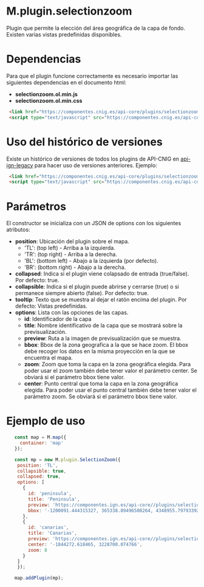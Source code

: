 # M.plugin.selectionzoom

Plugin que permite la elección del área geográfica de la capa de fondo. Existen varias vistas predefinidas disponibles.

# Dependencias

Para que el plugin funcione correctamente es necesario importar las siguientes dependencias en el documento html:

- **selectionzoom.ol.min.js**
- **selectionzoom.ol.min.css**

```html
 <link href="https://componentes.cnig.es/api-core/plugins/selectionzoom/selectionzoom.ol.min.css" rel="stylesheet" />
 <script type="text/javascript" src="https://componentes.cnig.es/api-core/plugins/selectionzoom/selectionzoom.ol.min.js"></script>
```

# Uso del histórico de versiones

Existe un histórico de versiones de todos los plugins de API-CNIG en [api-ign-legacy](https://github.com/IGN-CNIG/API-CNIG/tree/master/api-ign-legacy/plugins) para hacer uso de versiones anteriores.
Ejemplo:
```html
 <link href="https://componentes.cnig.es/api-core/plugins/selectionzoom/selectionzoom-1.0.0.ol.min.css" rel="stylesheet" />
 <script type="text/javascript" src="https://componentes.cnig.es/api-core/plugins/selectionzoom/selectionzoom-1.0.0.ol.min.js"></script>
```

# Parámetros

El constructor se inicializa con un JSON de options con los siguientes atributos:

- **position**:  Ubicación del plugin sobre el mapa.
  - 'TL': (top left) - Arriba a la izquierda.
  - 'TR': (top right) - Arriba a la derecha.
  - 'BL': (bottom left) - Abajo a la izquierda (por defecto).
  - 'BR': (bottom right) - Abajo a la derecha.
- **collapsed**: Indica si el plugin viene colapsado de entrada (true/false). Por defecto: true.
- **collapsible**: Indica si el plugin puede abrirse y cerrarse (true) o si permanece siempre abierto (false). Por defecto: true.
- **tooltip**: Texto que se muestra al dejar el ratón encima del plugin. Por defecto: Vistas predefinidas.
- **options**: Lista con las opciones de las capas.
  - **id**: Identificador de la capa
  - **title**: Nombre identificativo de la capa que se mostrará sobre la previsualización.
  - **preview**: Ruta a la imagen de previsualización que se muestra.
  - **bbox**: Bbox de la zona geografica a la que se hace zoom. El bbox debe recoger los datos en la misma proyección en la que se encuentra el mapa.
  - **zoom**: Zoom que toma la capa en la zona geográfica elegida. Para poder usar el zoom también debe tener valor el parámetro center. Se obviará si el parámetro bbox tiene valor.
  - **center**: Punto central que toma la capa en la zona geográfica elegida. Para poder usar el punto central también debe tener valor el parámetro zoom. Se obviará si el parámetro bbox tiene valor.

# Ejemplo de uso

```javascript
   const map = M.map({
     container: 'map'
   });

   const mp = new M.plugin.SelectionZoom({
    position: 'TL',
    collapsible: true,
    collapsed: true,
    options: [
      {
        id: 'peninsula',
        title: 'Peninsula',
        preview: 'https://componentes.ign.es/api-core//plugins/selectionzoom/images/espana.png',
        bbox: '-1200091.444315327, 365338.89496508264, 4348955.797933925, 5441088.058207252'
      },
      {
        id: 'canarias',
        title: 'Canarias',
        preview: 'https://componentes.ign.es/api-core//plugins/selectionzoom/images/canarias.png',
        center: '-1844272.618465, 3228700.074766',
        zoom: 8
      }
    ]
    });

   map.addPlugin(mp);
```
